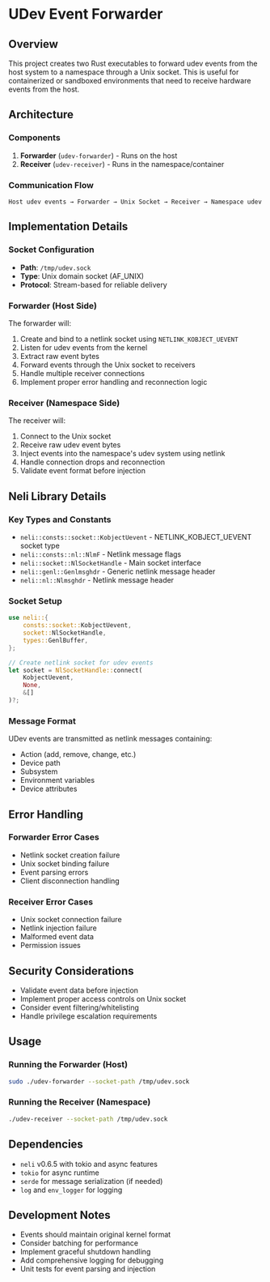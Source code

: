 # UDev Event Forwarder

## Overview
This project creates two Rust executables to forward udev events from the host system to a namespace through a Unix socket. This is useful for containerized or sandboxed environments that need to receive hardware events from the host.

## Architecture

### Components
1. **Forwarder** (`udev-forwarder`) - Runs on the host
2. **Receiver** (`udev-receiver`) - Runs in the namespace/container

### Communication Flow
```
Host udev events → Forwarder → Unix Socket → Receiver → Namespace udev
```

## Implementation Details

### Socket Configuration
- **Path**: `/tmp/udev.sock`
- **Type**: Unix domain socket (AF_UNIX)
- **Protocol**: Stream-based for reliable delivery

### Forwarder (Host Side)
The forwarder will:
1. Create and bind to a netlink socket using `NETLINK_KOBJECT_UEVENT`
2. Listen for udev events from the kernel
3. Extract raw event bytes
4. Forward events through the Unix socket to receivers
5. Handle multiple receiver connections
6. Implement proper error handling and reconnection logic

### Receiver (Namespace Side)
The receiver will:
1. Connect to the Unix socket
2. Receive raw udev event bytes
3. Inject events into the namespace's udev system using netlink
4. Handle connection drops and reconnection
5. Validate event format before injection

## Neli Library Details

### Key Types and Constants
- `neli::consts::socket::KobjectUevent` - NETLINK_KOBJECT_UEVENT socket type
- `neli::consts::nl::NlmF` - Netlink message flags
- `neli::socket::NlSocketHandle` - Main socket interface
- `neli::genl::Genlmsghdr` - Generic netlink message header
- `neli::nl::Nlmsghdr` - Netlink message header

### Socket Setup
```rust
use neli::{
    consts::socket::KobjectUevent,
    socket::NlSocketHandle,
    types::GenlBuffer,
};

// Create netlink socket for udev events
let socket = NlSocketHandle::connect(
    KobjectUevent, 
    None, 
    &[]
)?;
```

### Message Format
UDev events are transmitted as netlink messages containing:
- Action (add, remove, change, etc.)
- Device path
- Subsystem
- Environment variables
- Device attributes

## Error Handling

### Forwarder Error Cases
- Netlink socket creation failure
- Unix socket binding failure  
- Event parsing errors
- Client disconnection handling

### Receiver Error Cases
- Unix socket connection failure
- Netlink injection failure
- Malformed event data
- Permission issues

## Security Considerations
- Validate event data before injection
- Implement proper access controls on Unix socket
- Consider event filtering/whitelisting
- Handle privilege escalation requirements

## Usage

### Running the Forwarder (Host)
```bash
sudo ./udev-forwarder --socket-path /tmp/udev.sock
```

### Running the Receiver (Namespace)
```bash
./udev-receiver --socket-path /tmp/udev.sock
```

## Dependencies
- `neli` v0.6.5 with tokio and async features
- `tokio` for async runtime
- `serde` for message serialization (if needed)
- `log` and `env_logger` for logging

## Development Notes
- Events should maintain original kernel format
- Consider batching for performance
- Implement graceful shutdown handling
- Add comprehensive logging for debugging
- Unit tests for event parsing and injection